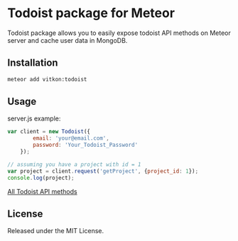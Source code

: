 # Todoist package for Meteor
Todoist package allows you to easily expose todoist API methods on Meteor server and cache user data in MongoDB.

## Installation
```sh
meteor add vitkon:todoist
```

## Usage
server.js example:
```js
var client = new Todoist({
        email: 'your@email.com',
        password: 'Your_Todoist_Password'
    });

// assuming you have a project with id = 1
var project = client.request('getProject', {project_id: 1});
console.log(project);
```

[All Todoist API methods](http://todoist.com/API/#/API/)

## License

Released under the MIT License.